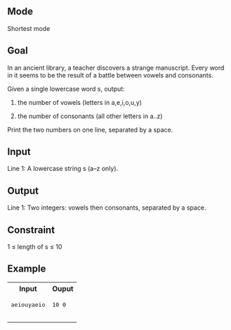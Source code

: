 ## Mode
Shortest mode

## Goal
In an ancient library, a teacher discovers a strange manuscript.
Every word in it seems to be the result of a battle between vowels and consonants.

Given a single lowercase word s, output:

1. the number of vowels (letters in a,e,i,o,u,y)

2. the number of consonants (all other letters in a..z)

Print the two numbers on one line, separated by a space.

## Input
Line 1: A lowercase string s (a–z only).

## Output
Line 1: Two integers: vowels then consonants, separated by a space.

## Constraint
1 ≤ length of s ≤ 10

## Example
<table>
  <tr>
    <th>Input</th>
    <th>Ouput</th>
  </tr>
  <tr>
    <td>
      <pre>
aeiouyaeio
      </pre>
    </td>
    <td>
     <pre>
10 0
     </pre>
    </td>
  </tr>
</table>
